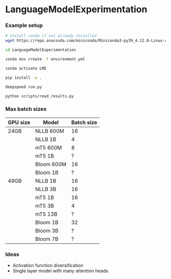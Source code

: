 # LanguageModelExperimentation

### Example setup
```bash
# Install conda if not already installed
wget https://repo.anaconda.com/miniconda/Miniconda3-py39_4.12.0-Linux-x86_64.sh

cd LanguageModelExperimentation

conda env create -f environment.yml

conda activate LME

pip install -e .

deepspeed run.py

python scripts/read_results.py
```


### Max batch sizes
|GPU size|Model     |Batch size|
|--------|----------|----------|
|    24GB| NLLB 600M|        16|
|        |   NLLB 1B|         4|
|        |  mT5 600M|         8|
|        |    mT5 1B|         ?|
|        |Bloom 600M|        16|
|        |  Bloom 1B|         ?|
|    49GB|   NLLB 1B|        16|
|        |   NLLB 3B|        16|
|        |    mT5 1B|        16|
|        |    mT5 3B|         4|
|        |   mT5 13B|         ?|
|        |  Bloom 1B|        32|
|        |  Bloom 3B|         ?|
|        |  Bloom 7B|         ?|


### Ideas
- Activation function diversification
- Single layer model with many attention heads
